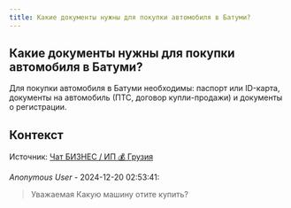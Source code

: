 ```yaml
---
title: Какие документы нужны для покупки автомобиля в Батуми?
---
```


## Какие документы нужны для покупки автомобиля в Батуми?

Для покупки автомобиля в Батуми необходимы: паспорт или ID-карта, документы на автомобиль (ПТС, договор купли-продажи) и документы о регистрации.

## Контекст

Источник: [Чат БИЗНЕС / ИП 💰 Грузия](https://t.me/ip_ge)

_Anonymous User_ - 2024-12-20 02:53:41:

> Уважаемая Какую машину отите купить?

